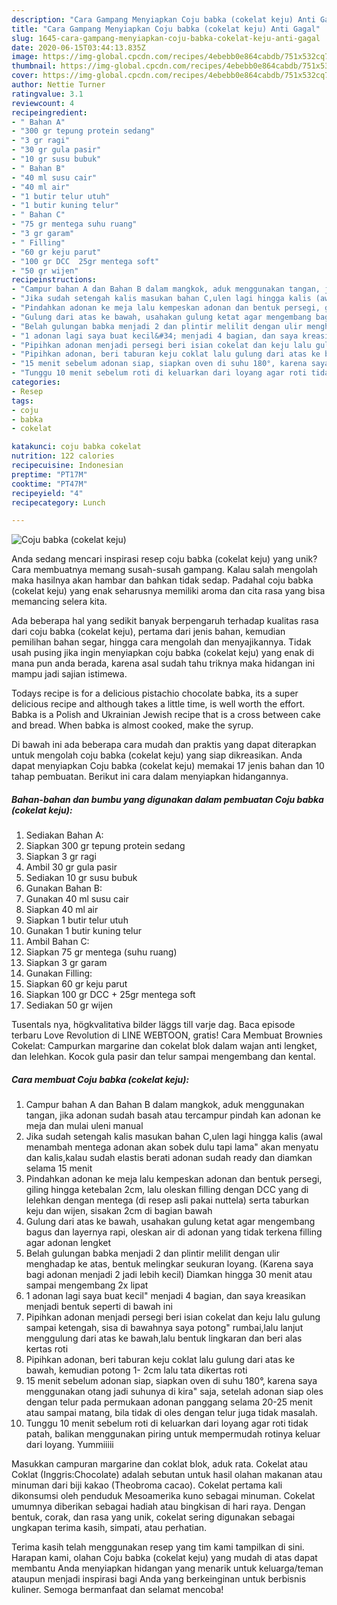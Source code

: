 ```yaml
---
description: "Cara Gampang Menyiapkan Coju babka (cokelat keju) Anti Gagal"
title: "Cara Gampang Menyiapkan Coju babka (cokelat keju) Anti Gagal"
slug: 1645-cara-gampang-menyiapkan-coju-babka-cokelat-keju-anti-gagal
date: 2020-06-15T03:44:13.835Z
image: https://img-global.cpcdn.com/recipes/4ebebb0e864cabdb/751x532cq70/coju-babka-cokelat-keju-foto-resep-utama.jpg
thumbnail: https://img-global.cpcdn.com/recipes/4ebebb0e864cabdb/751x532cq70/coju-babka-cokelat-keju-foto-resep-utama.jpg
cover: https://img-global.cpcdn.com/recipes/4ebebb0e864cabdb/751x532cq70/coju-babka-cokelat-keju-foto-resep-utama.jpg
author: Nettie Turner
ratingvalue: 3.1
reviewcount: 4
recipeingredient:
- " Bahan A"
- "300 gr tepung protein sedang"
- "3 gr ragi"
- "30 gr gula pasir"
- "10 gr susu bubuk"
- " Bahan B"
- "40 ml susu cair"
- "40 ml air"
- "1 butir telur utuh"
- "1 butir kuning telur"
- " Bahan C"
- "75 gr mentega suhu ruang"
- "3 gr garam"
- " Filling"
- "60 gr keju parut"
- "100 gr DCC  25gr mentega soft"
- "50 gr wijen"
recipeinstructions:
- "Campur bahan A dan Bahan B dalam mangkok, aduk menggunakan tangan, jika adonan sudah basah atau tercampur pindah kan adonan ke meja dan mulai uleni manual"
- "Jika sudah setengah kalis masukan bahan C,ulen lagi hingga kalis (awal menambah mentega adonan akan sobek dulu tapi lama&#34; akan menyatu dan kalis,kalau sudah elastis berati adonan sudah ready dan diamkan selama 15 menit"
- "Pindahkan adonan ke meja lalu kempeskan adonan dan bentuk persegi, giling hingga ketebalan 2cm, lalu oleskan filling dengan DCC yang di lelehkan dengan mentega (di resep asli pakai nuttela) serta taburkan keju dan wijen, sisakan 2cm di bagian bawah"
- "Gulung dari atas ke bawah, usahakan gulung ketat agar mengembang bagus dan layernya rapi, oleskan air di adonan yang tidak terkena filling agar adonan lengket"
- "Belah gulungan babka menjadi 2 dan plintir melilit dengan ulir menghadap ke atas, bentuk melingkar seukuran loyang. (Karena saya bagi adonan menjadi 2 jadi lebih kecil) Diamkan hingga 30 menit atau sampai mengembang 2x lipat"
- "1 adonan lagi saya buat kecil&#34; menjadi 4 bagian, dan saya kreasikan menjadi bentuk seperti di bawah ini"
- "Pipihkan adonan menjadi persegi beri isian cokelat dan keju lalu gulung sampai ketengah, sisa di bawahnya saya potong&#34; rumbai,lalu lanjut menggulung dari atas ke bawah,lalu bentuk lingkaran dan beri alas kertas roti"
- "Pipihkan adonan, beri taburan keju coklat lalu gulung dari atas ke bawah, kemudian potong 1- 2cm lalu tata dikertas roti"
- "15 menit sebelum adonan siap, siapkan oven di suhu 180°, karena saya menggunakan otang jadi suhunya di kira&#34; saja, setelah adonan siap oles dengan telur pada permukaan adonan panggang selama 20-25 menit atau sampai matang, bila tidak di oles dengan telur juga tidak masalah."
- "Tunggu 10 menit sebelum roti di keluarkan dari loyang agar roti tidak patah, balikan menggunakan piring untuk mempermudah rotinya keluar dari loyang. Yummiiiii"
categories:
- Resep
tags:
- coju
- babka
- cokelat

katakunci: coju babka cokelat 
nutrition: 122 calories
recipecuisine: Indonesian
preptime: "PT17M"
cooktime: "PT47M"
recipeyield: "4"
recipecategory: Lunch

---
```



![Coju babka (cokelat keju)](https://img-global.cpcdn.com/recipes/4ebebb0e864cabdb/751x532cq70/coju-babka-cokelat-keju-foto-resep-utama.jpg)

Anda sedang mencari inspirasi resep coju babka (cokelat keju) yang unik? Cara membuatnya memang susah-susah gampang. Kalau salah mengolah maka hasilnya akan hambar dan bahkan tidak sedap. Padahal coju babka (cokelat keju) yang enak seharusnya memiliki aroma dan cita rasa yang bisa memancing selera kita.

Ada beberapa hal yang sedikit banyak berpengaruh terhadap kualitas rasa dari coju babka (cokelat keju), pertama dari jenis bahan, kemudian pemilihan bahan segar, hingga cara mengolah dan menyajikannya. Tidak usah pusing jika ingin menyiapkan coju babka (cokelat keju) yang enak di mana pun anda berada, karena asal sudah tahu triknya maka hidangan ini mampu jadi sajian istimewa.

Todays recipe is for a delicious pistachio chocolate babka, its a super delicious recipe and although takes a little time, is well worth the effort. Babka is a Polish and Ukrainian Jewish recipe that is a cross between cake and bread. When babka is almost cooked, make the syrup.


Di bawah ini ada beberapa cara mudah dan praktis yang dapat diterapkan untuk mengolah coju babka (cokelat keju) yang siap dikreasikan. Anda dapat menyiapkan Coju babka (cokelat keju) memakai 17 jenis bahan dan 10 tahap pembuatan. Berikut ini cara dalam menyiapkan hidangannya.

<!--inarticleads1-->

##### Bahan-bahan dan bumbu yang digunakan dalam pembuatan Coju babka (cokelat keju):

1. Sediakan  Bahan A:
1. Siapkan 300 gr tepung protein sedang
1. Siapkan 3 gr ragi
1. Ambil 30 gr gula pasir
1. Sediakan 10 gr susu bubuk
1. Gunakan  Bahan B:
1. Gunakan 40 ml susu cair
1. Siapkan 40 ml air
1. Siapkan 1 butir telur utuh
1. Gunakan 1 butir kuning telur
1. Ambil  Bahan C:
1. Siapkan 75 gr mentega (suhu ruang)
1. Siapkan 3 gr garam
1. Gunakan  Filling:
1. Siapkan 60 gr keju parut
1. Siapkan 100 gr DCC + 25gr mentega soft
1. Sediakan 50 gr wijen


Tusentals nya, högkvalitativa bilder läggs till varje dag. Baca episode terbaru Love Revolution di LINE WEBTOON, gratis! Cara Membuat Brownies Cokelat: Campurkan margarine dan cokelat blok dalam wajan anti lengket, dan lelehkan. Kocok gula pasir dan telur sampai mengembang dan kental. 

<!--inarticleads2-->

##### Cara membuat Coju babka (cokelat keju):

1. Campur bahan A dan Bahan B dalam mangkok, aduk menggunakan tangan, jika adonan sudah basah atau tercampur pindah kan adonan ke meja dan mulai uleni manual
1. Jika sudah setengah kalis masukan bahan C,ulen lagi hingga kalis (awal menambah mentega adonan akan sobek dulu tapi lama&#34; akan menyatu dan kalis,kalau sudah elastis berati adonan sudah ready dan diamkan selama 15 menit
1. Pindahkan adonan ke meja lalu kempeskan adonan dan bentuk persegi, giling hingga ketebalan 2cm, lalu oleskan filling dengan DCC yang di lelehkan dengan mentega (di resep asli pakai nuttela) serta taburkan keju dan wijen, sisakan 2cm di bagian bawah
1. Gulung dari atas ke bawah, usahakan gulung ketat agar mengembang bagus dan layernya rapi, oleskan air di adonan yang tidak terkena filling agar adonan lengket
1. Belah gulungan babka menjadi 2 dan plintir melilit dengan ulir menghadap ke atas, bentuk melingkar seukuran loyang. (Karena saya bagi adonan menjadi 2 jadi lebih kecil) Diamkan hingga 30 menit atau sampai mengembang 2x lipat
1. 1 adonan lagi saya buat kecil&#34; menjadi 4 bagian, dan saya kreasikan menjadi bentuk seperti di bawah ini
1. Pipihkan adonan menjadi persegi beri isian cokelat dan keju lalu gulung sampai ketengah, sisa di bawahnya saya potong&#34; rumbai,lalu lanjut menggulung dari atas ke bawah,lalu bentuk lingkaran dan beri alas kertas roti
1. Pipihkan adonan, beri taburan keju coklat lalu gulung dari atas ke bawah, kemudian potong 1- 2cm lalu tata dikertas roti
1. 15 menit sebelum adonan siap, siapkan oven di suhu 180°, karena saya menggunakan otang jadi suhunya di kira&#34; saja, setelah adonan siap oles dengan telur pada permukaan adonan panggang selama 20-25 menit atau sampai matang, bila tidak di oles dengan telur juga tidak masalah.
1. Tunggu 10 menit sebelum roti di keluarkan dari loyang agar roti tidak patah, balikan menggunakan piring untuk mempermudah rotinya keluar dari loyang. Yummiiiii


Masukkan campuran margarine dan coklat blok, aduk rata. Cokelat atau Coklat (Inggris:Chocolate) adalah sebutan untuk hasil olahan makanan atau minuman dari biji kakao (Theobroma cacao). Cokelat pertama kali dikonsumsi oleh penduduk Mesoamerika kuno sebagai minuman. Cokelat umumnya diberikan sebagai hadiah atau bingkisan di hari raya. Dengan bentuk, corak, dan rasa yang unik, cokelat sering digunakan sebagai ungkapan terima kasih, simpati, atau perhatian. 

Terima kasih telah menggunakan resep yang tim kami tampilkan di sini. Harapan kami, olahan Coju babka (cokelat keju) yang mudah di atas dapat membantu Anda menyiapkan hidangan yang menarik untuk keluarga/teman ataupun menjadi inspirasi bagi Anda yang berkeinginan untuk berbisnis kuliner. Semoga bermanfaat dan selamat mencoba!
